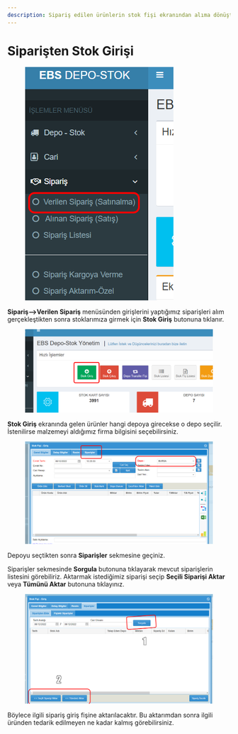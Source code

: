 ```yaml
---
description: Sipariş edilen ürünlerin stok fişi ekranından alıma dönüştürülmesi
---
```


# Siparişten Stok Girişi

<figure><img src="../.gitbook/assets/image (1).png" alt=""><figcaption></figcaption></figure>

**Sipariş-->Verilen Sipariş** menüsünden girişlerini yaptığımız siparişleri alım gerçekleştikten sonra stoklarımıza girmek için **Stok Giriş** butonuna tıklanır.

&#x20;

<figure><img src="../.gitbook/assets/image (3).png" alt=""><figcaption></figcaption></figure>

**Stok Giriş** ekranında gelen ürünler hangi depoya girecekse o depo seçilir. İstenilirse malzemeyi aldığımız firma bilgisini seçebilirsiniz.

<figure><img src="../.gitbook/assets/image.png" alt=""><figcaption></figcaption></figure>

Depoyu seçtikten sonra **Siparişler** sekmesine geçiniz.

Siparişler sekmesinde **Sorgula** butonuna tıklayarak mevcut siparişlerin listesini görebiliriz. Aktarmak istediğimiz siparişi seçip  **Seçili Siparişi Aktar** veya **Tümünü Aktar** butonuna tıklayınız.&#x20;

<figure><img src="../.gitbook/assets/image (2).png" alt=""><figcaption></figcaption></figure>

Böylece ilgili sipariş giriş fişine aktarılacaktır. Bu aktarımdan sonra ilgili üründen tedarik edilmeyen ne kadar kalmış görebilirsiniz.
